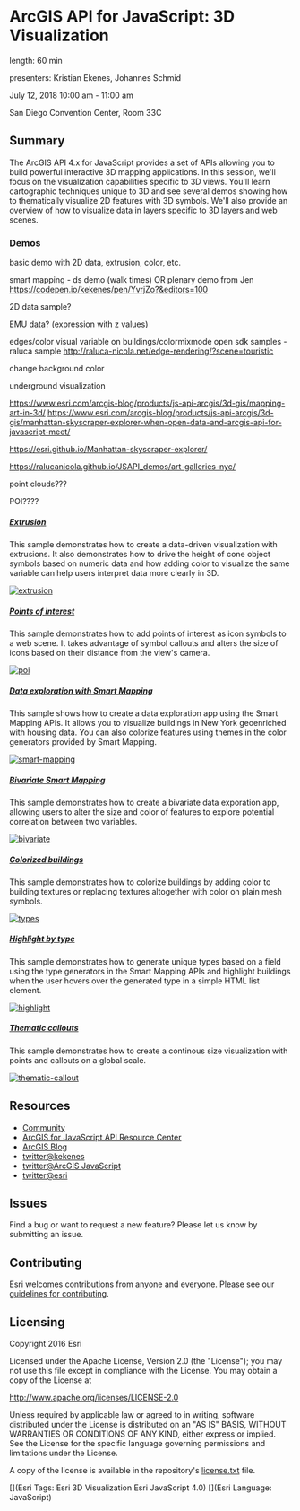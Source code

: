 # ArcGIS API for JavaScript: 3D Visualization

length: 60 min

presenters: Kristian Ekenes, Johannes Schmid

July 12, 2018 10:00 am - 11:00 am

San Diego Convention Center, Room 33C

## Summary

The ArcGIS API 4.x for JavaScript provides a set of APIs allowing you to build powerful interactive 3D mapping applications. In this session, we'll focus on the visualization capabilities specific to 3D views. You'll learn cartographic techniques unique to 3D and see several demos showing how to thematically visualize 2D features with 3D symbols. We'll also provide an overview of how to visualize data in layers specific to 3D layers and web scenes.

### Demos

basic demo with 2D data, extrusion, color, etc. 

smart mapping - ds demo (walk times)
OR plenary demo from Jen
https://codepen.io/kekenes/pen/YvrjZo?&editors=100

2D data sample?

EMU data? (expression with z values)

edges/color visual variable on buildings/colormixmode
open sdk samples - raluca sample
http://raluca-nicola.net/edge-rendering/?scene=touristic

change background color

underground visualization

https://www.esri.com/arcgis-blog/products/js-api-arcgis/3d-gis/mapping-art-in-3d/
https://www.esri.com/arcgis-blog/products/js-api-arcgis/3d-gis/manhattan-skyscraper-explorer-when-open-data-and-arcgis-api-for-javascript-meet/

https://esri.github.io/Manhattan-skyscraper-explorer/

https://ralucanicola.github.io/JSAPI_demos/art-galleries-nyc/


point clouds???

POI????


##### [Extrusion](https://ekenes.github.io/conferences/uc-2017/3d-viz/samples/extrusions/)

This sample demonstrates how to create a data-driven visualization with extrusions. It also demonstrates how to drive the height of cone object symbols based on numeric data and how adding color to visualize the same variable can help users interpret data more clearly in 3D.

[![extrusion](images/extrusion.png)](https://ekenes.github.io/conferences/uc-2017/3d-viz/samples/extrusions/)

##### [Points of interest](https://ekenes.github.io/conferences/uc-2017/3d-viz/samples/points-of-interest/)

This sample demonstrates how to add points of interest as icon symbols to a web scene. It takes advantage of symbol callouts and alters the size of icons based on their distance from the view's camera.

[![poi](images/poi.png)](https://ekenes.github.io/conferences/uc-2017/3d-viz/samples/points-of-interest/)

##### [Data exploration with Smart Mapping](https://ekenes.github.io/conferences/uc-2017/3d-viz/samples/smart-mapping/)

This sample shows how to create a data exploration app using the Smart Mapping APIs. It allows you to visualize buildings in New York geoenriched with housing data. You can also colorize features using themes in the color generators provided by Smart Mapping.

[![smart-mapping](images/smart-mapping.png)](https://ekenes.github.io/conferences/uc-2017/3d-viz/samples/smart-mapping/)

##### [Bivariate Smart Mapping](https://ekenes.github.io/conferences/uc-2017/3d-viz/samples/smart-mapping/bivariate.html)

This sample demonstrates how to create a bivariate data exporation app, allowing users to alter the size and color of features to explore potential correlation between two variables.

[![bivariate](images/bivariate.png)](https://ekenes.github.io/conferences/uc-2017/3d-viz/samples/smart-mapping/bivariate.html)

##### [Colorized buildings](https://ekenes.github.io/conferences/uc-2017/3d-viz/samples/types/)

This sample demonstrates how to colorize buildings by adding color to building textures or replacing textures altogether with color on plain mesh symbols.

[![types](images/types.png)](https://ekenes.github.io/conferences/uc-2017/3d-viz/samples/types/)

##### [Highlight by type](https://ekenes.github.io/conferences/uc-2017/3d-viz/samples/types/highlight.html)

This sample demonstrates how to generate unique types based on a field using the type generators in the Smart Mapping APIs and highlight buildings when the user hovers over the generated type in a simple HTML list element.

[![highlight](images/highlight.png)](https://ekenes.github.io/conferences/uc-2017/3d-viz/samples/types/highlight.html)

##### [Thematic callouts](https://ekenes.github.io/conferences/uc-2017/3d-viz/samples/thematic-callout/)

This sample demonstrates how to create a continous size visualization with points and callouts on a global scale.

[![thematic-callout](images/thematic-callout.png)](https://ekenes.github.io/conferences/uc-2017/3d-viz/samples/thematic-callout/)


## Resources

* [Community](https://developers.arcgis.com/en/javascript/jshelp/community.html)
* [ArcGIS for JavaScript API Resource Center](http://help.arcgis.com/en/webapi/javascript/arcgis/index.html)
* [ArcGIS Blog](http://blogs.esri.com/esri/arcgis/)
* [twitter@kekenes](http://twitter.com/kekenes)
* [twitter@ArcGIS JavaScript](http://twitter.com/ArcGISJSAPI)
* [twitter@esri](http://twitter.com/esri)

## Issues

Find a bug or want to request a new feature?  Please let us know by submitting an issue.

## Contributing

Esri welcomes contributions from anyone and everyone. Please see our [guidelines for contributing](https://github.com/esri/contributing).

## Licensing
Copyright 2016 Esri

Licensed under the Apache License, Version 2.0 (the "License");
you may not use this file except in compliance with the License.
You may obtain a copy of the License at

   http://www.apache.org/licenses/LICENSE-2.0

Unless required by applicable law or agreed to in writing, software
distributed under the License is distributed on an "AS IS" BASIS,
WITHOUT WARRANTIES OR CONDITIONS OF ANY KIND, either express or implied.
See the License for the specific language governing permissions and
limitations under the License.

A copy of the license is available in the repository's [license.txt](license.txt) file.

[](Esri Tags: Esri 3D Visualization Esri JavaScript 4.0)
[](Esri Language: JavaScript)
